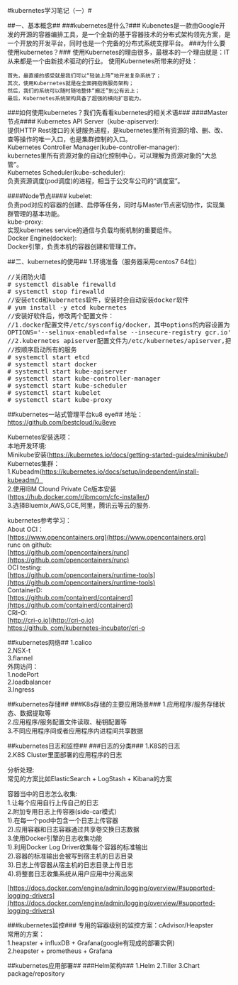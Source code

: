 #kubernetes学习笔记（一）#

##一、基本概念##
###kubernetes是什么?###
Kubenetes是一款由Google开发的开源的容器编排工具，是一个全新的基于容器技术的分布式架构领先方案，是一个开放的开发平台，同时也是一个完备的分布式系统支撑平台。
###为什么要使用kubernetes？###
使用Kubernetes的理由很多，最根本的一个理由就是：IT从来都是一个由新技术驱动的行业。
使用Kubernetes所带来的好处：

    首先，最直接的感受就是我们可以“轻装上阵”地开发复杂系统了；
    其次，使用Kubernetes就是在全面拥抱微服务架构；
    然后，我们的系统可以随时随地整体“搬迁”到公有云上；
    最后，Kubernetes系统架构具备了超强的横向扩容能力。
###如何使用kubernetes？我们先看看kubernetes的相关术语###
####Master节点####
Kubernetes API Server（kube-apiserver):<br/>
提供HTTP Rest接口的关键服务进程，是kubernetes里所有资源的增、删、改、查等操作的唯一入口，也是集群控制的入口。<br/>
Kubernetes Controller Manager(kube-controller-manager):<br/>
kubernetes里所有资源对象的自动化控制中心，可以理解为资源对象的“大总管”。<br/>
Kubernetes Scheduler(kube-scheduler):<br/>
负责资源调度(pod调度)的进程，相当于公交车公司的“调度室”。

####Node节点####
kubelet:<br/>
负责pod对应的容器的创建、启停等任务，同时与Master节点密切协作，实现集群管理的基本功能。<br/>
kube-proxy:<br/>
实现kubernetes service的通信与负载均衡机制的重要组件。<br/>
Docker Engine(docker):<br/>
Docker引擎，负责本机的容器创建和管理工作。

##二、kubernetes的使用##
1.环境准备（服务器采用centos7 64位）
<pre>
//关闭防火墙
# systemctl disable firewalld
# systemctl stop firewalld
//安装etcd和kubernetes软件，安装时会自动安装docker软件
# yum install -y etcd kubernetes
//安装好软件后，修改两个配置文件：
//1.docker配置文件/etc/sysconfig/docker，其中options的内容设置为：
OPTIONS='--selinux-enabled=false --insecure-registry gcr.io'
//2.kubernetes apiserver配置文件为/etc/kubernetes/apiserver,把--admission_control参数中的ServiceAccount删除。
//按顺序启动所有的服务
# systemctl start etcd
# systemctl start docker
# systemctl start kube-apiserver
# systemctl start kube-controller-manager
# systemctl start kube-scheduler
# systemctl start kubelet
# systemctl start kube-proxy
</pre>

##kubernetes一站式管理平台ku8 eye##
地址：https://github.com/bestcloud/ku8eye

Kubernetes安装选项：<br/>
本地开发环境:<br/>
Minikube安装(https://kubernetes.io/docs/getting-started-guides/minikube/)<br/>
Kubernetes集群：<br/>
1.Kubeadm(https://kubernetes.io/docs/setup/independent/install-kubeadm/）<br/>
2.使用IBM Clound Private Ce版本安装(https://hub.docker.com/r/ibmcom/cfc-installer/)<br/>
3.选择Bluemix,AWS,GCE,阿里，腾讯云等云的服务.<br/>

kubernetes参考学习：<br/>
About OCI：<br/>
[https://www.opencontainers.org](https://www.opencontainers.org)<br/>
runc on github:<br/>
[https://github.com/opencontainers/runc](https://github.com/opencontainers/runc)<br/>
OCI testing:<br/>
[https://github.com/opencontainers/runtime-tools](https://github.com/opencontainers/runtime-tools)<br/>
ContainerD:<br/>
[https://github.com/containerd/containerd](https://github.com/containerd/containerd)<br/>
CRI-O:<br/>
[http://cri-o.io](http://cri-o.io)<br/>
[https://github. com/kubernetes-incubator/cri-o](https://github.com/kubernetes-incubator/cri-o)

##kubernetes网络##
1.calico<br/>
2.NSX-t<br/>
3.flannel<br/>
外网访问：<br/>
1.nodePort<br/>
2.loadbalancer<br/>
3.Ingress

##kubernetes存储##
###K8s存储的主要应用场景###
1.应用程序/服务存储状态、数据提取等<br/>
2.应用程序/服务配置文件读取、秘钥配置等<br/>
3.不同应用程序间或者应用程序内进程间共享数据<br/>

##kubernetes日志和监控##
###日志的分类###
1.K8S的日志<br/>
2.K8S Cluster里面部署的应用程序的日志<br/>

分析处理:<br/>
常见的方案比如ElasticSearch + LogStash + Kibana的方案

容器当中的日志怎么收集:<br/>
1.让每个应用自行上传自己的日志<br/>
2.附加专用日志上传容器(side-car模式）<br/>
  1).在每一个pod中包含一个日志上传容器<br/>
  2).应用容器和日志容器通过共享卷交换日志数据<br/>
3.使用Docker引擎的日志收集功能<br/>
  1).利用Docker Log Driver收集每个容器的标准输出<br/>
  2).容器的标准输出会被写到宿主机的日志目录<br/>
  3).日志上传容器从宿主机的日志目录上传日志<br/>
  4).将整套日志收集系统从用户应用中分离出来<br/>

[https://docs.docker.com/engine/admin/logging/overview/#supported-logging-drivers](https://docs.docker.com/engine/admin/logging/overview/#supported-logging-drivers)

###kubernetes监控###
专用的容器级别的监控方案：cAdvisor/Heapster<br/>
常用的方案：<br/>
1.heapster + influxDB + Grafana(google有现成的部署实例)<br/>
2.heapster + prometheus + Grafana<br/>


##kubernetes应用部署##
###Helm架构###
1.Helm
2.Tiller
3.Chart package/repository